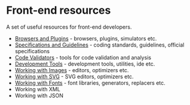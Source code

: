# Front-end resources

A set of useful resources for front-end developers.

* [Browsers and Plugins](browsers.md) - browsers, plugins, simulators etc.
* [Specifications and Guidelines](guidelines.md) - coding standards, guidelines, official specifications
* [Code Validators](validators.md) - tools for code validation and analysis
* [Development Tools](tools.md) - development tools, utilities, ide etc.
* [Working with Images](images.md) - editors, optimizers etc.
* [Working with SVG](svg.md) - SVG editors, optimizers etc.
* [Working with Fonts](fonts.md) - font libraries, generators, replacers etc.
* Working with XML
* Working with JSON